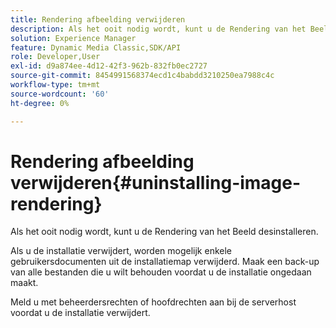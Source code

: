 ```yaml
---
title: Rendering afbeelding verwijderen
description: Als het ooit nodig wordt, kunt u de Rendering van het Beeld desinstalleren.
solution: Experience Manager
feature: Dynamic Media Classic,SDK/API
role: Developer,User
exl-id: d9a874ee-4d12-42f3-962b-832fb0ec2727
source-git-commit: 8454991568374ecd1c4babdd3210250ea7988c4c
workflow-type: tm+mt
source-wordcount: '60'
ht-degree: 0%

---
```


# Rendering afbeelding verwijderen{#uninstalling-image-rendering}

Als het ooit nodig wordt, kunt u de Rendering van het Beeld desinstalleren.

Als u de installatie verwijdert, worden mogelijk enkele gebruikersdocumenten uit de installatiemap verwijderd. Maak een back-up van alle bestanden die u wilt behouden voordat u de installatie ongedaan maakt.

Meld u met beheerdersrechten of hoofdrechten aan bij de serverhost voordat u de installatie verwijdert.

